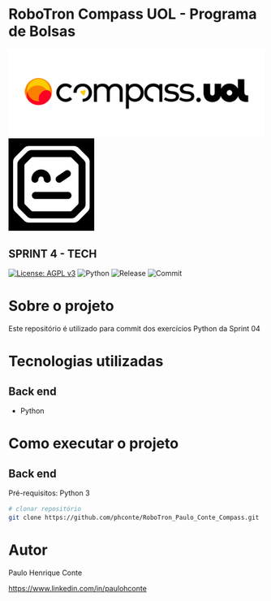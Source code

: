 # RoboTron Compass UOL - Programa de Bolsas
![Compasso](https://github.com/phconte/RoboTron_Paulo_Conte_Compass/blob/main/Imagens/compasso.png)
![Robotron](https://github.com/phconte/RoboTron_Paulo_Conte_Compass/blob/main/Imagens/robotron.png)

## SPRINT 4 - TECH
[![License: AGPL v3](https://img.shields.io/badge/License-AGPL_v3-blue.svg)](https://github.com/phconte/RoboTron_Paulo_Conte_Compass/blob/main/LICENCE) 
![Python](https://img.shields.io/pypi/pyversions/p)
![Release](https://img.shields.io/github/v/release/phconte/RoboTron_Paulo_Conte_Compass?include_prereleases)
![Commit](https://img.shields.io/github/last-commit/phconte/RoboTron_Paulo_Conte_Compass)



# Sobre o projeto

Este repositório é utilizado para commit dos exercícios Python da Sprint 04

# Tecnologias utilizadas
## Back end
- Python

# Como executar o projeto
## Back end
Pré-requisitos: Python 3

```bash
# clonar repositório
git clone https://github.com/phconte/RoboTron_Paulo_Conte_Compass.git

```

# Autor

Paulo Henrique Conte

https://www.linkedin.com/in/paulohconte
